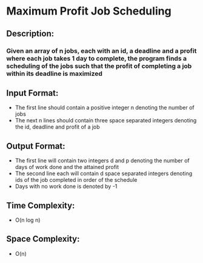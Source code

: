 # Maximum Profit Job Scheduling
## Description:
### Given an array of n jobs, each with an id, a deadline and a profit where each job takes 1 day to complete, the program finds a scheduling of the jobs such that the profit of completing a job within its deadline is maximized
## Input Format:
* The first line should contain a positive integer n denoting the number of jobs
* The next n lines should contain three space separated integers denoting the id, deadline and profit of a job
## Output Format:
* The first line will contain two integers d and p denoting the number of days of work done and the attained profit
* The second line each will contain d space separated integers denoting ids of the job completed in order of the schedule
* Days with no work done is denoted by -1
## Time Complexity: 
* O(n log n)
## Space Complexity: 
* O(n)